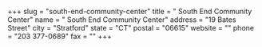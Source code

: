 +++
slug = "south-end-community-center"
title = " South End Community Center"
name = " South End Community Center"
address = "19 Bates Street"
city = "Stratford"
state = "CT"
postal = "06615"
website = ""
phone = "203 377-0689"
fax = ""
+++
